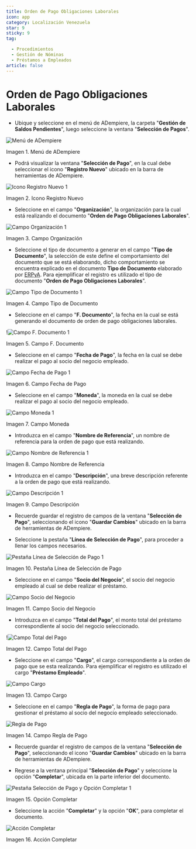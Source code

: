 ```yaml
---
title: Orden de Pago Obligaciones Laborales
icon: app
category: Localización Venezuela
star: 9
sticky: 9
tag:

  - Procedimientos
  - Gestión de Nóminas
  - Préstamos a Empleados
article: false
---
```


**Orden de Pago Obligaciones Laborales**
========================================

- Ubique y seleccione en el menú de ADempiere, la carpeta "**Gestión de Saldos Pendientes**", luego seleccione la ventana "**Selección de Pagos**".

![Menú de ADempiere](/assets/img/docs/lve/procedures/payroll/loans-to-employees/resources/menu.png)

Imagen 1. Menú de ADempiere

- Podrá visualizar la ventana "**Selección de Pago**", en la cual debe seleccionar el icono "**Registro Nuevo**" ubicado en la barra de herramientas de ADempiere.

![Icono Registro Nuevo 1](/assets/img/docs/lve/procedures/payroll/loans-to-employees/resources/icono-nuevo.png)

Imagen 2. Icono Registro Nuevo

- Seleccione en el campo "**Organización**", la organización para la cual está realizando el documento "**Orden de Pago Obligaciones Laborales**".

![Campo Organización 1](/assets/img/docs/lve/procedures/payroll/loans-to-employees/resources/organizacion.png)

Imagen 3. Campo Organización

- Seleccione el tipo de documento a generar en el campo "**Tipo de Documento**", la selección de este define el comportamiento del documento que se está elaborando, dicho comportamiento se encuentra explicado en el documento **Tipo de Documento** elaborado por [ERPyA](http://erpya.com). Para ejemplificar el registro es utilizado el tipo de documento "**Orden de Pago Obligaciones Laborales**".

![Campo Tipo de Documento 1](/assets/img/docs/lve/procedures/payroll/loans-to-employees/resources/tipo-doc.png)

Imagen 4. Campo Tipo de Documento

- Seleccione en el campo "**F. Documento**", la fecha en la cual se está generando el documento de orden de pago obligaciones laborales.

!![Campo F. Documento 1](/assets/img/docs/lve/procedures/payroll/loans-to-employees/resources/f-doc.png)

Imagen 5. Campo F. Documento

- Seleccione en el campo "**Fecha de Pago**", la fecha en la cual se debe realizar el pago al socio del negocio empleado.

![Campo Fecha de Pago 1](/assets/img/docs/lve/procedures/payroll/loans-to-employees/resources/f-pago.png)

Imagen 6. Campo Fecha de Pago

- Seleccione en el campo "**Moneda**", la moneda en la cual se debe realizar el pago al socio del negocio empleado.

![Campo Moneda 1](/assets/img/docs/lve/procedures/payroll/loans-to-employees/resources/moneda.png)

Imagen 7. Campo Moneda

- Introduzca en el campo "**Nombre de Referencia**", un nombre de referencia para la orden de pago que está realizando.

![Campo Nombre de Referencia 1](/assets/img/docs/lve/procedures/payroll/loans-to-employees/resources/nom-ref.png)

Imagen 8. Campo Nombre de Referencia

- Introduzca en el campo "**Descripción**", una breve descripción referente a la orden de pago que está realizando.

![Campo Descripción 1](/assets/img/docs/lve/procedures/payroll/loans-to-employees/resources/desc-ref.png)

Imagen 9. Campo Descripción

- Recuerde guardar el registro de campos de la ventana "**Selección de Pago**", seleccionando el icono "**Guardar Cambios**" ubicado en la barra de herramientas de ADempiere.

- Seleccione la pestaña "**Línea de Selección de Pago**", para proceder a llenar los campos necesarios.

![Pestaña Línea de Selección de Pago 1](/assets/img/docs/lve/procedures/payroll/loans-to-employees/resources/pest-orden.png)

Imagen 10. Pestaña Línea de Selección de Pago

- Seleccione en el campo "**Socio del Negocio**", el socio del negocio empleado al cual se debe realizar el préstamo.

![Campo Socio del Negocio](/assets/img/docs/lve/procedures/payroll/loans-to-employees/resources/socio.png)

Imagen 11. Campo Socio del Negocio

- Introduzca en el campo "**Total del Pago**", el monto total del préstamo correspondiente al socio del negocio seleccionado.

!![Campo Total del Pago](/assets/img/docs/lve/procedures/payroll/loans-to-employees/resources/monto.png)

Imagen 12. Campo Total del Pago

- Seleccione en el campo "**Cargo**", el cargo correspondiente a la orden de pago que se esta realizando. Para ejemplificar el registro es utilizado el cargo "**Préstamo Empleado**".

![Campo Cargo](/assets/img/docs/lve/procedures/payroll/loans-to-employees/resources/cargo.png)

Imagen 13. Campo Cargo

- Seleccione en el campo "**Regla de Pago**", la forma de pago para gestionar el préstamo al socio del negocio empleado seleccionado.

![Regla de Pago](/assets/img/docs/lve/procedures/payroll/loans-to-employees/resources/regla-pago.png)

Imagen 14. Campo Regla de Pago

- Recuerde guardar el registro de campos de la ventana "**Selección de Pago**", seleccionando el icono "**Guardar Cambios**" ubicado en la barra de herramientas de ADempiere.

- Regrese a la ventana principal "**Selección de Pago**" y seleccione la opción "**Completar**", ubicada en la parte inferior del documento.

![Pestaña Selección de Pago y Opción Completar 1](/assets/img/docs/lve/procedures/payroll/loans-to-employees/resources/completar.png)

Imagen 15. Opción Completar

- Seleccione la acción "**Completar**" y la opción "**OK**", para completar el documento.

![Acción Completar](/assets/img/docs/lve/procedures/payroll/loans-to-employees/resources/accion-completar.png)

Imagen 16. Acción Completar
